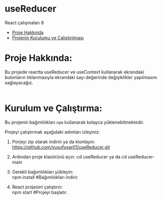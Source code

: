 # useReducer

  React çalışmaları 8
 
  - [Proje Hakkında](#proje-hakkında)
  - [Projenin Kurulumu ve Çalıştırılması](#kurulum-ve-çalıştırma)
 
 
 # Proje Hakkında:  
  Bu projede reactta useReducer ve useContext kullanarak ekrandaki butonların tıklanmasıyla ekrandaki sayı değerinde değişiklikler yapılmasını sağlayacağız.
  <br/>
 <br/>
 
 # Kurulum ve Çalıştırma:  
 Bu projenin bağımlılıkları `npm` kullanarak kolayca yüklenebilmektedir.
 
  Projeyi çalıştırmak aşağıdaki adımları izleyiniz:
  1) Porjeyi zip olarak indirin ya da klonlayın:
  https://github.com/yusufuyar01/useReducer.git
  
 2) Ardından proje klasörünü açın:
    cd useReducer ya da  cd useReducer-main
 3) Gerekli bağımlılıkları yükleyin:<br/>
  npm install  #Bağımlılıkları indirir. <br/> 
 4)  React projesini çalıştırın:<br/>
  npm start  #Projeyi başlatır.<br/>
  
  
 <br/>
 
 
 
 
 [def]: #kurulum-ve-çalıştırma
 
